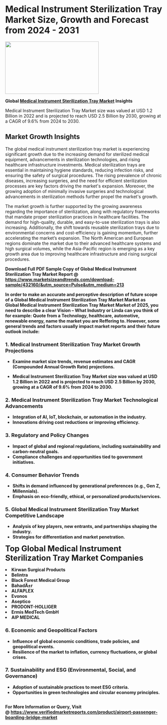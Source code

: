 <H1>Medical Instrument Sterilization Tray Market Size, Growth and Forecast from 2024 - 2031</H1><img class="aligncenter size-medium wp-image-584254" src="https://thirdeyenews.in/wp-content/uploads/2024/09/Global-Market-Research-300x168.jpeg" alt="" width="300" height="168" /><p><strong>Global&nbsp;<a href="https://www.marketsizeandtrends.com/download-sample/432160/&amp;utm_source=Pulse&amp;utm_medium=213">Medical Instrument Sterilization Tray Market</a> Insights</strong></p><p>Medical Instrument Sterilization Tray Market size was valued at USD 1.2 Billion in 2022 and is projected to reach USD 2.5 Billion by 2030, growing at a CAGR of 9.6% from 2024 to 2030.</p><p><h2>Market Growth Insights</h2> <p>The global medical instrument sterilization tray market is experiencing significant growth due to the increasing demand for sterilized medical equipment, advancements in sterilization technologies, and rising healthcare infrastructure investments. Medical sterilization trays are essential in maintaining hygiene standards, reducing infection risks, and ensuring the safety of surgical procedures. The rising prevalence of chronic diseases, increasing surgeries, and the need for efficient sterilization processes are key factors driving the market's expansion. Moreover, the growing adoption of minimally invasive surgeries and technological advancements in sterilization methods further propel the market's growth.</p> <p><strong></strong></p> <p>The market growth is further supported by the growing awareness regarding the importance of sterilization, along with regulatory frameworks that mandate proper sterilization practices in healthcare facilities. The demand for high-quality, durable, and easy-to-use sterilization trays is also increasing. Additionally, the shift towards reusable sterilization trays due to environmental concerns and cost-efficiency is gaining momentum, further accelerating the market’s expansion. The North American and European regions dominate the market due to their advanced healthcare systems and high surgical volumes, while the Asia-Pacific region is emerging as a key growth area due to improving healthcare infrastructure and rising surgical procedures.</p> <p><strong></p><p><span class=""><strong>Download Full PDF Sample Copy of Global Medical Instrument Sterilization Tray Market Report</strong> @ <a href="https://www.marketsizeandtrends.com/download-sample/432160/&amp;utm_source=Pulse&amp;utm_medium=213" target="_blank">https://www.marketsizeandtrends.com/download-sample/432160/&amp;utm_source=Pulse&amp;utm_medium=213</a></span></p><p>In order to make an accurate and perceptive description of future scope of a Global&nbsp;Medical Instrument Sterilization Tray Market Market as Global&nbsp;Medical Instrument Sterilization Tray Market Market of 2025, you need to describe a clear Vision &ndash; What Industry or Linda can you think of for example: Quote from a Technology, healthcare, automotive, renewable energy, name the market you are Reffering to. However, some general trends and factors usually impact market reports and their future outlook include:</p><h3>1.&nbsp;<strong>Medical Instrument Sterilization Tray Market Growth Projections</strong></h3><ul><li>Examine market size trends, revenue estimates and CAGR (Compounded Annual Growth Rate) projections.</li><li><p>Medical Instrument Sterilization Tray Market size was valued at USD 1.2 Billion in 2022 and is projected to reach USD 2.5 Billion by 2030, growing at a CAGR of 9.6% from 2024 to 2030.</p></li></ul><h3>2.&nbsp;<strong>Medical Instrument Sterilization Tray Market Technological Advancements</strong></h3><ul><li>Integration of AI, IoT, blockchain, or automation in the industry.</li><li>Innovations driving cost reductions or improving efficiency.</li></ul><h3>3.&nbsp;<strong>Regulatory and Policy Changes</strong></h3><ul><li>Impact of global and regional regulations, including sustainability and carbon-neutral goals.</li><li>Compliance challenges and opportunities tied to government initiatives.</li></ul><h3>4.&nbsp;<strong>Consumer Behavior Trends</strong></h3><ul><li>Shifts in demand influenced by generational preferences (e.g., Gen Z, Millennials).</li><li>Emphasis on eco-friendly, ethical, or personalized products/services.</li></ul><h3>5.&nbsp;<strong>Global Medical Instrument Sterilization Tray Market Competitive Landscape</strong></h3><ul><li>Analysis of key players, new entrants, and partnerships shaping the industry.</li><li>Strategies for differentiation and market penetration.</li></ul><p data-pm-slice="1 1 []"><span style="color: inherit; font-family: inherit; font-size: 25px;">Top Global Medical Instrument Sterilization Tray Market Companies</span></p><div class="" data-test-id=""><p><li>Kirwan Surgical Products</li><li> Belintra</li><li> Black Forest Medical Group</li><li> BahadÄ±r</li><li> ALFAPLEX</li><li> Evonos</li><li> Aseptico</li><li> PRODONT-HOLLIGER</li><li> Ermis MedTech GmbH</li><li> AIP MEDICAL</li></p></div><h3>6.&nbsp;<strong>Economic and Geopolitical Factors</strong></h3><ul><li>Influence of global economic conditions, trade policies, and geopolitical events.</li><li>Resilience of the market to inflation, currency fluctuations, or global crises.</li></ul><h3>7.&nbsp;<strong>Sustainability and ESG (Environmental, Social, and Governance)</strong></h3><ul><li>Adoption of sustainable practices to meet ESG criteria.</li><li>Opportunities in green technologies and circular economy principles.</li></ul><h2><strong style="font-size: 14px;">For More Information or Query, Visit @&nbsp;</strong><a style="background-color: #ffffff; font-size: 14px;" href="https://www.marketsizeandtrends.com/report/medical-instrument-sterilization-tray-market/" target="_blank">https://www.verifiedmarketreports.com/product/airport-passenger-boarding-bridge-market</a></h2>
